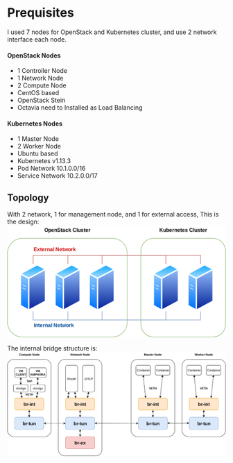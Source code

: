 # Prequisites
I used 7 nodes for OpenStack and Kubernetes cluster, and use 2 network interface each node.

#### OpenStack Nodes
- 1 Controller Node
- 1 Network Node
- 2 Compute Node
- CentOS based
- OpenStack Stein
- Octavia need to Installed as Load Balancing

#### Kubernetes Nodes
- 1 Master Node
- 2 Worker Node
- Ubuntu based
- Kubernetes v1.13.3
- Pod Network 10.1.0.0/16
- Service Network 10.2.0.0/17

## Topology
With 2 network, 1 for management node, and 1 for external access, This is the design:
![network-topology](/assets/kuryr-kubernetes-topology-1.png)

The internal bridge structure is:
![network-topology](/assets/internal-diagram-bridge-kuryr-kubernetes.png)

